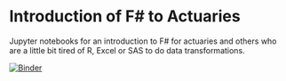 # Introduction of F# to Actuaries
Jupyter notebooks for an introduction to F# for actuaries and others who are a little bit tired of R, Excel or SAS to do data transformations.

[![Binder](https://mybinder.org/badge_logo.svg)](https://mybinder.org/v2/gh/t4rzsan/fsharp-for-actuaries/4a04f777426b05c2eaf076e6fad3e6d93320f00c)
